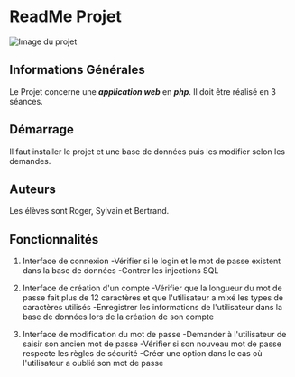 # ReadMe Projet

![Image du projet](https://www.digitalschool.paris/sites/default/files/gestion-projet-informatique.jpg)

## Informations Générales

Le Projet concerne une ***application web*** en ***php***.
Il doit être réalisé en 3 séances.



## Démarrage 

Il faut installer le projet et une base de données puis les modifier selon les demandes.



## Auteurs

Les élèves sont Roger, Sylvain et Bertrand.



## Fonctionnalités

1. Interface de connexion
    -Vérifier si le login et le mot de passe existent dans la base de données
    -Contrer les injections SQL

2. Interface de création d'un compte
    -Vérifier que la longueur du mot de passe fait plus de 12 caractères et que l'utilisateur a mixé les types de caractères utilisés
    -Enregistrer les informations de l'utilisateur dans la base de données lors de la création de son compte

3. Interface de modification du mot de passe
    -Demander à l'utilisateur de saisir son ancien mot de passe
    -Vérifier si son nouveau mot de passe respecte les règles de sécurité
    -Créer une option dans le cas où l'utilisateur a oublié son mot de passe